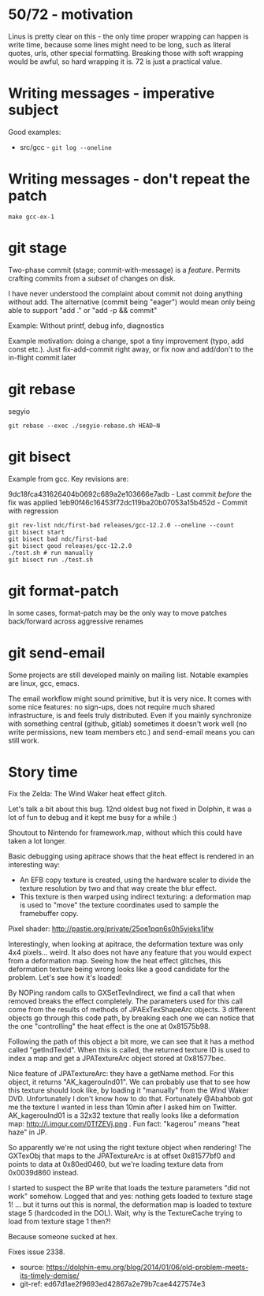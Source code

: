 # 50/72 - motivation

Linus is pretty clear on this - the only time proper wrapping can happen is
write time, because some lines might need to be long, such as literal quotes,
urls, other special formatting. Breaking those with soft wrapping would be
awful, so hard wrapping it is. 72 is just a practical value.

# Writing messages - imperative subject
Good examples:

- src/gcc - `git log --oneline`

# Writing messages - don't repeat the patch
`make gcc-ex-1`

# git stage
Two-phase commit (stage; commit-with-message) is a _feature_.
Permits crafting commits from a _subset_ of changes on disk.

I have never understood the complaint about commit not doing anything without
add. The alternative (commit being "eager") would mean only being able to
support "add ." or "add -p && commit"

Example: Without printf, debug info, diagnostics

Example motivation: doing a change, spot a tiny improvement (typo, add const
etc.). Just fix-add-commit right away, or fix now and add/don't to the
in-flight commit later

# git rebase
segyio
```
git rebase --exec ./segyio-rebase.sh HEAD~N
```


# git bisect

Example from gcc. Key revisions are:

9dc18fca431626404b0692c689a2e103666e7adb
    - Last commit *before* the fix was applied
1eb90f46c16453f72dc119ba20b07053a15b452d
    - Commit with regression

```
git rev-list ndc/first-bad releases/gcc-12.2.0 --oneline --count
git bisect start
git bisect bad ndc/first-bad
git bisect good releases/gcc-12.2.0
./test.sh # run manually
git bisect run ./test.sh
```

# git format-patch
In some cases, format-patch may be the only way to move patches
back/forward across aggressive renames

# git send-email
Some projects are still developed mainly on mailing list. Notable examples are
linux, gcc, emacs.

The email workflow might sound primitive, but it is very nice. It comes with
some nice features: no sign-ups, does not require much shared infrastructure,
is and feels truly distributed. Even if you mainly synchronize with something
central (github, gitlab) sometimes it doesn't work well (no write permissions,
new team members etc.) and send-email means you can still work.

# Story time
Fix the Zelda: The Wind Waker heat effect glitch.

Let's talk a bit about this bug. 12nd oldest bug not fixed in Dolphin, it was a
lot of fun to debug and it kept me busy for a while :)

Shoutout to Nintendo for framework.map, without which this could have taken a
lot longer.

Basic debugging using apitrace shows that the heat effect is rendered in an
interesting way:
* An EFB copy texture is created, using the hardware scaler to divide the
  texture resolution by two and that way create the blur effect.
* This texture is then warped using indirect texturing: a deformation map is
  used to "move" the texture coordinates used to sample the framebuffer copy.

Pixel shader: http://pastie.org/private/25oe1pqn6s0h5yieks1jfw

Interestingly, when looking at apitrace, the deformation texture was only 4x4
pixels... weird. It also does not have any feature that you would expect from a
deformation map. Seeing how the heat effect glitches, this deformation texture
being wrong looks like a good candidate for the problem. Let's see how it's
loaded!

By NOPing random calls to GXSetTevIndirect, we find a call that when removed
breaks the effect completely. The parameters used for this call come from the
results of methods of JPAExTexShapeArc objects. 3 different objects go through
this code path, by breaking each one we can notice that the one "controlling"
the heat effect is the one at 0x81575b98.

Following the path of this object a bit more, we can see that it has a method
called "getIndTexId". When this is called, the returned texture ID is used to
index a map and get a JPATextureArc object stored at 0x81577bec.

Nice feature of JPATextureArc: they have a getName method. For this object, it
returns "AK_kagerouInd01". We can probably use that to see how this texture
should look like, by loading it "manually" from the Wind Waker DVD.
Unfortunately I don't know how to do that. Fortunately @Abahbob got me the
texture I wanted in less than 10min after I asked him on Twitter.
AK_kagerouInd01 is a 32x32 texture that really looks like a deformation map:
http://i.imgur.com/0TfZEVj.png . Fun fact: "kagerou" means "heat haze" in JP.

So apparently we're not using the right texture object when rendering! The
GXTexObj that maps to the JPATextureArc is at offset 0x81577bf0 and points to
data at 0x80ed0460, but we're loading texture data from 0x0039d860 instead.

I started to suspect the BP write that loads the texture parameters "did not
work" somehow. Logged that and yes: nothing gets loaded to texture stage 1! ...
but it turns out this is normal, the deformation map is loaded to texture stage
5 (hardcoded in the DOL). Wait, why is the TextureCache trying to load from
texture stage 1 then?!

Because someone sucked at hex.

Fixes issue 2338.


- source: https://dolphin-emu.org/blog/2014/01/06/old-problem-meets-its-timely-demise/
- git-ref: ed67d1ae2f9693ed42867a2e79b7cae4427574e3
